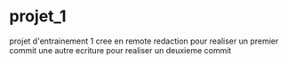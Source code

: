 # projet_1
projet d'entrainement 1 cree en remote
redaction pour realiser un premier commit
une autre ecriture pour realiser un deuxieme commit
